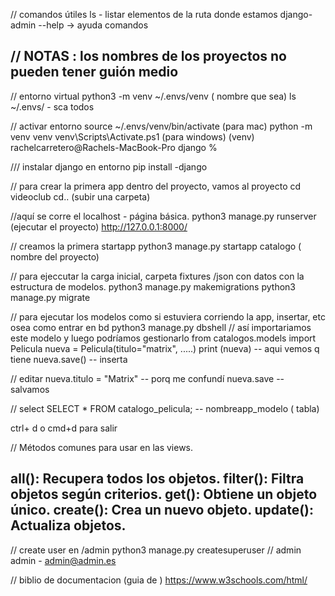// comandos útiles
ls - listar elementos de la ruta donde estamos
django-admin --help -> ayuda comandos

// NOTAS :
los nombres de los proyectos no pueden tener guión medio
------------------------------------------

// entorno virtual
python3 -m venv ~/.envs/venv ( nombre que sea)
ls  ~/.envs/ - sca todos

// activar entorno 
source ~/.envs/venv/bin/activate (para mac)
python -m venv venv 
venv\Scripts\Activate.ps1 (para windows)
(venv) rachelcarretero@Rachels-MacBook-Pro django % 

/// instalar django en entorno
pip install -django

// para crear la primera app dentro del proyecto, vamos al proyecto
cd videoclub 
cd.. (subir una carpeta)


//aquí se corre el localhost - página básica.
python3 manage.py runserver   (ejecutar el proyecto)
 http://127.0.0.1:8000/

 // creamos la primera startapp
 python3 manage.py startapp catalogo ( nombre del proyecto)

// para ejeccutar la carga inicial, carpeta fixtures /json con datos con la estructura de modelos.
python3 manage.py makemigrations 
python3 manage.py migrate



// para ejecutar los modelos como si estuviera corriendo la app, insertar, etc osea como entrar en bd
python3 manage.py dbshell
// así importariamos este modelo y luego podríamos gestionarlo
from catalogos.models import Pelicula 
nueva = Pelicula(titulo="matrix", .....)
print (nueva) -- aqui vemos q tiene
nueva.save() -- inserta 

// editar
nueva.titulo = "Matrix" -- porq me confundí
nueva.save -- salvamos

// select
SELECT * FROM catalogo_pelicula; -- nombreapp_modelo ( tabla)


ctrl+ d o cmd+d para salir

// Métodos comunes para usar en las views.

all(): Recupera todos los objetos.
filter(): Filtra objetos según criterios.
get(): Obtiene un objeto único.
create(): Crea un nuevo objeto.
update(): Actualiza objetos.
----------------------

// create user en /admin
 python3 manage.py createsuperuser
 // admin admin  - admin@admin.es


 // biblio de documentacion (guia de )
 https://www.w3schools.com/html/